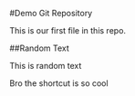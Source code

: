 #Demo Git Repository

This is our first file in this repo. 

##Random Text

This is random text 

Bro the shortcut is so cool 